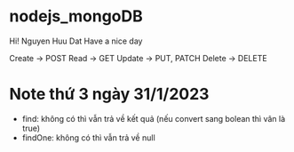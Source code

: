 # nodejs_mongoDB
Hi! Nguyen Huu Dat
Have a nice day

Create -> POST
Read -> GET
Update -> PUT, PATCH
Delete -> DELETE

# Note thứ 3 ngày 31/1/2023
- find: không có thì vẫn trả về kết quả (nếu convert sang bolean thì vân là true)
- findOne: không có thì vẫn trả về null